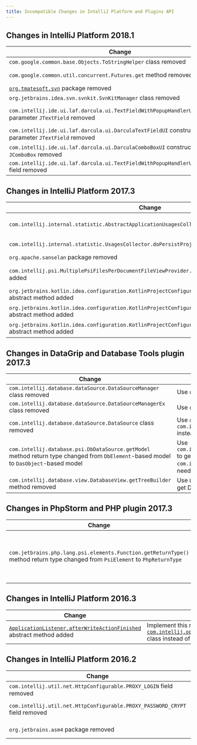 ```yaml
---
title: Incompatible Changes in IntelliJ Platform and Plugins API
---
```


<!--
To document a new incompatible change you have to fill a row in a table so that
the first column is a problem pattern and the second column is a human-readable description.

The following problem patterns are supported:
<package name> package removed
<class name> class removed

<class name>.<method name> method removed
<class name>.<method name> method return type changed from <before> to <after>
<class name>.<method name> method parameter type changed from <before> to <after>
<class name>.<method name> method visibility changed from <before> to <after>

<class name>.<field name> field removed
<class name>.<field name> field type changed from <before> to <after>
<class name>.<field name> field visibility changed from <before> to <after>

<class name>.<method name> abstract method added
<class name> class moved to package <package name>

where <class name> is a fully-qualified name of the class, e.g. com.intellij.openapi.actionSystem.AnAction$InnerClass.

NOTE: If a change you're trying to document doesn't match any of the above patterns, fill in a ticket in the YouTrack/Plugins Repository assigned to me (Sergey Patrikeev), or contact me directly. An example of such a task is https://youtrack.jetbrains.com/issue/PR-1218. Until supported, you may document the change as you prefer, and I will correct it later.

NOTE: You are allowed to prettify the pattern using markdown-features:
 1) code quotes: `org.example.Foo.methodName`
 2) links [org.example.Foo](upsource:///platform/core-api/src/org/example/Foo)
 3) both code quotes and links: [`org.example.Foo`](upsource:///platform/core-api/src/org/example/Foo)
-->

<style>
  table {
    width:100%;
  }
  th, tr, td {
    width:50%;
  }
</style>

## Changes in IntelliJ Platform 2018.1

|  Change | How to deal with it |
|---------|---------------------|
| `com.google.common.base.Objects.ToStringHelper` class removed | Use `com.google.common.base.MoreObjects.ToStringHelper` instead |
| `com.google.common.util.concurrent.Futures.get` method removed | Use `com.google.common.util.concurrent.Futures.getChecked` instead |
| [`org.tmatesoft.svn`](https://svnkit.com/index.html) package removed | Use classes from `org.jetbrains.idea.svn` instead |
| `org.jetbrains.idea.svn.svnkit.SvnKitManager` class removed | Use `org.jetbrains.idea.svn.api.ClientFactory` instead |
| `com.intellij.ide.ui.laf.darcula.ui.TextFieldWithPopupHandlerUI` constructor parameter `JTextField` removed | Use `com.intellij.ide.ui.laf.darcula.ui.TextFieldWithPopupHandlerUI` default constructor instead |
| `com.intellij.ide.ui.laf.darcula.ui.DarculaTextFieldUI` constructor parameter `JTextField` removed | Use `com.intellij.ide.ui.laf.darcula.ui.DarculaTextFieldUI` default constructor instead |
| `com.intellij.ide.ui.laf.darcula.ui.DarculaComboBoxUI` constructor parameter `JComboBox` removed | Use `com.intellij.ide.ui.laf.darcula.ui.DarculaComboBoxUI` default constructor instead |
| `com.intellij.ide.ui.laf.darcula.ui.TextFieldWithPopupHandlerUI.myTextField` field removed | Use `javax.swing.plaf.basic.BasicTextUI.getComponent()` instead |




## Changes in IntelliJ Platform 2017.3

|  Change | How to deal with it |
|---------|---------------------|
| `com.intellij.internal.statistic.AbstractApplicationUsagesCollector` class removed | This class isn't supposed to be used in regular plugins. Override `com.intellij.internal.statistic.AbstractProjectsUsagesCollector` instead if you're developing an IDE with its own statistics services. |
| `com.intellij.internal.statistic.UsagesCollector.doPersistProjectUsages` method removed | This method isn't supposed to be used in regular plugins. There is no need to call this method anymore. |
|`org.apache.sanselan` package removed | Use classes from `org.apache.commons.imaging` instead |
| `com.intellij.psi.MultiplePsiFilesPerDocumentFileViewProvider.getLanguages` abstract method added | Implementation of this class are supposed to have several languages so you need to implement this method explicitly and return them all |
| `org.jetbrains.kotlin.idea.configuration.KotlinProjectConfigurator.changeCoroutineConfiguration` abstract method added | You need to implement this method and add the logic for updating the configuration in your build system |
| `org.jetbrains.kotlin.idea.configuration.KotlinProjectConfigurator.updateLanguageVersion` abstract method added | You need to implement this method and add the logic for updating the configuration in your build system |
| `org.jetbrains.kotlin.idea.configuration.KotlinProjectConfigurator.addLibraryDependency` abstract method added | You need to implement this method and add the logic for updating the configuration in your build system |

## Changes in DataGrip and Database Tools plugin 2017.3

|  Change | How to deal with it |
|---------|---------------------|
| `com.intellij.database.dataSource.DataSourceManager` class removed | Use `com.intellij.database.psi.DbPsiFacade` instead |
| `com.intellij.database.dataSource.DataSourceManagerEx` class removed | Use `com.intellij.database.psi.DbPsiFacade` instead |
| `com.intellij.database.dataSource.DataSource` class removed | Use `com.intellij.database.psi.DbDataSource` and `com.intellij.database.model.DatabaseSystem` instead. |
| `com.intellij.database.psi.DbDataSource.getModel` method return type changed from `DbElement`-based model to `DasObject`-based model | Use `com.intellij.database.psi.DbPsiFacade.findElement` to get the corresponding `com.intellij.database.psi.DbElement` wrapper when needed. |
| `com.intellij.database.view.DatabaseView.getTreeBuilder` method removed | Use `LangDataKeys.PSI_ELEMENT_ARRAY.get(event)` to get Database view selection |

## Changes in PhpStorm and PHP plugin 2017.3

|  Change | How to deal with it |
|---------|---------------------|
| `com.jetbrains.php.lang.psi.elements.Function.getReturnType()` method return type changed from `PsiElement` to `PhpReturnType` | Before method had been returning a `com.jetbrains.php.lang.psi.elements.ClassReference`. Now method returns `com.jetbrains.php.lang.psi.elements.PhpReturnType`. Method `ReturnType.getClassReference()` can be used if you need just a `ClassReference`. If you need to get the `PhpType`, use `com.jetbrains.php.lang.psi.elements.Function.getReturnType.getType()` method instead |

## Changes in IntelliJ Platform 2016.3

|  Change | How to deal with it |
|---------|---------------------|
| [`ApplicationListener.afterWriteActionFinished`](upsource:///platform/core-api/src/com/intellij/openapi/application/ApplicationListener.java?nav=1481:1505:focused&line=45) abstract method added | Implement this method or extend [`com.intellij.openapi.application.ApplicationAdapter`](upsource:////platform/core-api/src/com/intellij/openapi/application/ApplicationAdapter.java) class instead of implementing the interface |


## Changes in IntelliJ Platform 2016.2 

|  Change | How to deal with it |
|---------|---------------------|
| `com.intellij.util.net.HttpConfigurable.PROXY_LOGIN` field removed | Use [`com.intellij.util.net.HttpConfigurable.getProxyLogin()`](upsource:///platform/platform-api/src/com/intellij/util/net/HttpConfigurable.java) instead |
| `com.intellij.util.net.HttpConfigurable.PROXY_PASSWORD_CRYPT` field removed | Use [`com.intellij.util.net.HttpConfigurable.getPlainProxyPassword()`](upsource:///platform/platform-api/src/com/intellij/util/net/HttpConfigurable.java) instead |
| `org.jetbrains.asm4` package removed | Use classes from `org.jetbrains.org.objectweb.asm` package instead |
